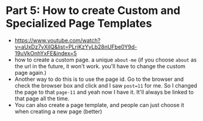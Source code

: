 # Part 5: How to create Custom and Specialized Page Templates
- https://www.youtube.com/watch?v=aUxDz7vXilQ&list=PLriKzYyLb28nUFbe0Y9d-19uVkOnhYxFE&index=5
- how to create a custom page. a unique `about-me` (if you choose `about` as the url in the future, it won't work. you'll have to change the custom page again.)
- Another way to do this is to use the page id. Go to the browser and check the browser box and click and I saw `post=11` for me. So I changed the page to that `page-11` and yeah now I have it. It'll always be linked to that page all the time.
- You can also create a page template, and people can just choose it when creating a new page (better)
